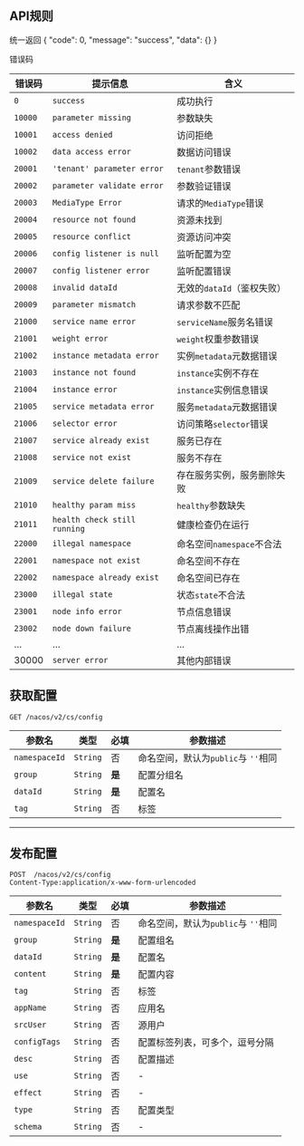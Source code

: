 ## API规则
统一返回
{
  "code": 0,
  "message": "success",
  "data": {}
}

错误码

| 错误码     | 提示信息                         | 含义                 |
| ------- | ---------------------------- | ------------------ |
| `0`     | `success`                    | 成功执行               |
| `10000` | `parameter missing`          | 参数缺失               |
| `10001` | `access denied`              | 访问拒绝               |
| `10002` | `data access error`          | 数据访问错误             |
| `20001` | `'tenant' parameter error`   | `tenant`参数错误       |
| `20002` | `parameter validate error`   | 参数验证错误             |
| `20003` | `MediaType Error`            | 请求的`MediaType`错误   |
| `20004` | `resource not found`         | 资源未找到              |
| `20005` | `resource conflict`          | 资源访问冲突             |
| `20006` | `config listener is null`    | 监听配置为空             |
| `20007` | `config listener error`      | 监听配置错误             |
| `20008` | `invalid dataId`             | 无效的`dataId`（鉴权失败）  |
| `20009` | `parameter mismatch`         | 请求参数不匹配            |
| `21000` | `service name error`         | `serviceName`服务名错误 |
| `21001` | `weight error`               | `weight`权重参数错误     |
| `21002` | `instance metadata error`    | 实例`metadata`元数据错误  |
| `21003` | `instance not found`         | `instance`实例不存在    |
| `21004` | `instance error`             | `instance`实例信息错误   |
| `21005` | `service metadata error`     | 服务`metadata`元数据错误  |
| `21006` | `selector error`             | 访问策略`selector`错误   |
| `21007` | `service already exist`      | 服务已存在              |
| `21008` | `service not exist`          | 服务不存在              |
| `21009` | `service delete failure`     | 存在服务实例，服务删除失败      |
| `21010` | `healthy param miss`         | `healthy`参数缺失      |
| `21011` | `health check still running` | 健康检查仍在运行           |
| `22000` | `illegal namespace`          | 命名空间`namespace`不合法 |
| `22001` | `namespace not exist`        | 命名空间不存在            |
| `22002` | `namespace already exist`    | 命名空间已存在            |
| `23000` | `illegal state`              | 状态`state`不合法       |
| `23001` | `node info error`            | 节点信息错误             |
| `23002` | `node down failure`          | 节点离线操作出错           |
| …       | …                            | …                  |
| 30000   | `server error`               | 其他内部错误             |

## 获取配置

	GET /nacos/v2/cs/config

| 参数名           | 类型       | 必填    | 参数描述                     |
| ------------- | -------- | ----- | ------------------------ |
| `namespaceId` | `String` | 否     | 命名空间，默认为`public`与 `''`相同 |
| `group`       | `String` | **是** | 配置分组名                    |
| `dataId`      | `String` | **是** | 配置名                      |
| `tag`         | `String` | 否     | 标签                       |

---
## 发布配置

	POST  /nacos/v2/cs/config
	Content-Type:application/x-www-form-urlencoded

| 参数名           | 类型       | 必填    | 参数描述                     |
| ------------- | -------- | ----- | ------------------------ |
| `namespaceId` | `String` | 否     | 命名空间，默认为`public`与 `''`相同 |
| `group`       | `String` | **是** | 配置组名                     |
| `dataId`      | `String` | **是** | 配置名                      |
| `content`     | `String` | **是** | 配置内容                     |
| `tag`         | `String` | 否     | 标签                       |
| `appName`     | `String` | 否     | 应用名                      |
| `srcUser`     | `String` | 否     | 源用户                      |
| `configTags`  | `String` | 否     | 配置标签列表，可多个，逗号分隔          |
| `desc`        | `String` | 否     | 配置描述                     |
| `use`         | `String` | 否     | -                        |
| `effect`      | `String` | 否     | -                        |
| `type`        | `String` | 否     | 配置类型                     |
| `schema`      | `String` | 否     | -                        |
